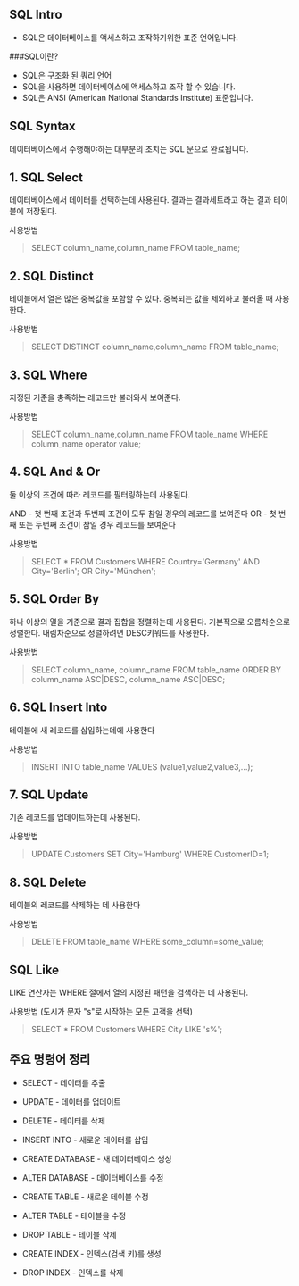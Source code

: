 ## SQL Intro

* SQL은 데이터베이스를 액세스하고 조작하기위한 표준 언어입니다.

###SQL이란?
* SQL은 구조화 된 쿼리 언어
* SQL을 사용하면 데이터베이스에 액세스하고 조작 할 수 있습니다.
* SQL은 ANSI (American National Standards Institute) 표준입니다.


## SQL Syntax
데이터베이스에서 수행해야하는 대부분의 조치는 SQL 문으로 완료됩니다.
## 1. SQL Select
데이터베이스에서 데이터를 선택하는데 사용된다. 결과는 결과세트라고 하는 결과 테이블에 저장된다.

사용방법
>SELECT column_name,column_name
FROM table_name;

## 2. SQL Distinct
테이블에서 열은 많은 중복값을 포함할 수 있다.
중복되는 값을 제외하고 불러올 때 사용한다.

사용방법
> SELECT DISTINCT column_name,column_name
FROM table_name;

## 3. SQL Where
지정된 기준을 충족하는 레코드만 불러와서 보여준다.

사용방법
>SELECT column_name,column_name
FROM table_name
WHERE column_name operator value;


## 4. SQL And & Or
둘 이상의 조건에 따라 레코드를 필터링하는데 사용된다.

AND - 첫 번째 조건과 두번째 조건이 모두 참일 경우의 레코드를 보여준다
OR - 첫 번째 또는 두번째 조건이 참일 경우 레코드를 보여준다

사용방법
>SELECT * FROM Customers
WHERE Country='Germany'
AND City='Berlin';
OR City='München';

## 5. SQL Order By
하나 이상의 열을 기준으로 결과 집합을 정렬하는데 사용된다.
기본적으로 오름차순으로 정렬한다.
내림차순으로 정렬하려면 DESC키워드를 사용한다.

사용방법
>SELECT column_name, column_name
FROM table_name
ORDER BY column_name ASC|DESC, column_name ASC|DESC;


## 6. SQL Insert Into
테이블에 새 레코드를 삽입하는데에 사용한다

사용방법
>INSERT INTO table_name
VALUES (value1,value2,value3,...);


## 7. SQL Update
기존 레코드를 업데이트하는데 사용된다.

사용방법
>UPDATE Customers
SET City='Hamburg'
WHERE CustomerID=1;

## 8. SQL Delete
테이블의 레코드를 삭제하는 데 사용한다

사용방법
>DELETE FROM table_name
WHERE some_column=some_value;


## SQL Like
LIKE 연산자는 WHERE 절에서 열의 지정된 패턴을 검색하는 데 사용된다.

사용방법 
(도시가 문자 "s"로 시작하는 모든 고객을 선택)
> SELECT * FROM Customers
WHERE City LIKE 's%';

## 주요 명령어 정리
* SELECT - 데이터를 추출
* UPDATE - 데이터를 업데이트
* DELETE - 데이터를 삭제
* INSERT INTO - 새로운 데이터를 삽입

* CREATE DATABASE - 새 데이터베이스 생성
* ALTER DATABASE - 데이터베이스를 수정

* CREATE TABLE - 새로운 테이블 수정
* ALTER TABLE - 테이블을 수정
* DROP TABLE - 테이블 삭제

* CREATE INDEX - 인덱스(검색 키)를 생성
* DROP INDEX - 인덱스를 삭제


